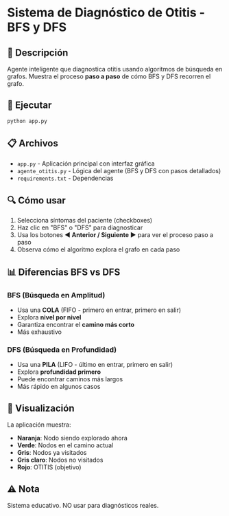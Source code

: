 # Sistema de Diagnóstico de Otitis - BFS y DFS

## 🎯 Descripción
Agente inteligente que diagnostica otitis usando algoritmos de búsqueda en grafos.
Muestra el proceso **paso a paso** de cómo BFS y DFS recorren el grafo.

## 🚀 Ejecutar
```bash
python app.py
```

## 📋 Archivos
- `app.py` - Aplicación principal con interfaz gráfica
- `agente_otitis.py` - Lógica del agente (BFS y DFS con pasos detallados)
- `requirements.txt` - Dependencias

## 🔍 Cómo usar
1. Selecciona síntomas del paciente (checkboxes)
2. Haz clic en "BFS" o "DFS" para diagnosticar
3. Usa los botones **◀ Anterior / Siguiente ▶** para ver el proceso paso a paso
4. Observa cómo el algoritmo explora el grafo en cada paso

## 📊 Diferencias BFS vs DFS

### BFS (Búsqueda en Amplitud)
- Usa una **COLA** (FIFO - primero en entrar, primero en salir)
- Explora **nivel por nivel**
- Garantiza encontrar el **camino más corto**
- Más exhaustivo

### DFS (Búsqueda en Profundidad)
- Usa una **PILA** (LIFO - último en entrar, primero en salir)
- Explora **profundidad primero**
- Puede encontrar caminos más largos
- Más rápido en algunos casos

## 🎨 Visualización
La aplicación muestra:
- **Naranja**: Nodo siendo explorado ahora
- **Verde**: Nodos en el camino actual
- **Gris**: Nodos ya visitados
- **Gris claro**: Nodos no visitados
- **Rojo**: OTITIS (objetivo)

## ⚠️ Nota
Sistema educativo. NO usar para diagnósticos reales.
